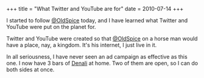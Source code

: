 +++
title = "What Twitter and YouTube are for"
date = 2010-07-14
+++

I started to follow [@OldSpice](http://www.twitter.com/oldspice) today, and I have learned what Twitter and YouTube were put on the planet for.

Twitter and YouTube were created so that [@OldSpice](http://www.twitter.com/oldspice) on a horse man would have a place, nay, a kingdom. It's his internet, I just live in it.

In all seriousness, I have never seen an ad campaign as effective as this one. I now have 3 bars of [Denali](http://www.oldspice.com/products/product/102/Old_Spice_Fresh_Collection_AntiperspirantDeodorant_Denali/) at home. Two of them are open, so I can do both sides at once.
